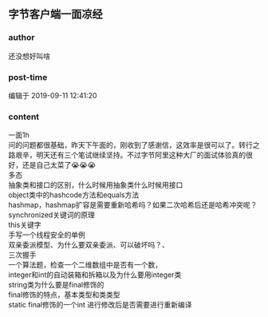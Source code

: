 ## 字节客户端一面凉经
### author 
还没想好叫啥
### post-time 

编辑于  2019-09-11 12:41:20
### content 
<div class="post-topic-des nc-post-content">
 <div>
  一面1h
 </div>
 <div>
  问的问题都很基础，昨天下午面的，刚收到了感谢信，这效率是很可以了。转行之路艰辛，明天还有三个笔试继续坚持。不过字节阿里这种大厂的面试体验真的很好，还是自己太菜了😭😭😭
 </div>
 <div>
  多态
 </div>
 <div>
  抽象类和接口的区别，什么时候用抽象类什么时候用接口
 </div>
 <div>
  object类中的hashcode方法和equals方法
 </div>
 <div>
  hashmap，hashmap扩容是需要重新哈希吗？如果二次哈希后还是哈希冲突呢？
 </div>
 <div>
  synchronized关键词的原理
 </div>
 <div>
  this关键字
 </div>
 <div>
  手写一个线程安全的单例
 </div>
 <div>
  双亲委派模型、为什么要双亲委派、可以破坏吗？、
 </div>
 <div>
  三次握手
 </div>
 <div>
  一个算法题，检查一个二维数组中是否有一个数，
 </div>
 <div>
  integer和int的自动装箱和拆箱以及为什么要用integer类
 </div>
 <div>
  string类为什么要是final修饰的
 </div>
 <div>
  final修饰的特点，基本类型和类类型
 </div>
 <div>
  static final修饰的一个int 进行修改后是否需要进行重新编译
 </div>
</div>

